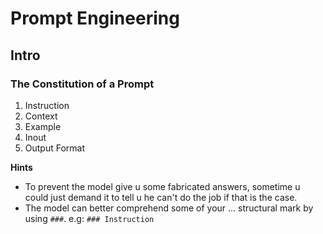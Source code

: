 # Prompt Engineering

## Intro

### The Constitution of a Prompt

1. Instruction
2. Context
3. Example
4. Inout
5. Output Format

**Hints**

- To prevent the model give u some fabricated answers, sometime u could just demand it to tell u he can't do the job if
  that is the case.
- The model can better comprehend some of your ... structural mark by using `###`. e.g: `### Instruction`  